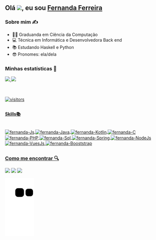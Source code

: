 ## Olá <img src="https://github.com/TheDudeThatCode/TheDudeThatCode/blob/master/Assets/Hi.gif" width="29px">, eu sou [Fernanda Ferreira](https://www.linkedin.com/in/fernandacodes/)
### Sobre mim ✍
- 👨‍🎓 Graduanda em Ciência da Computação 
- 💻 Técnica em Informática e Desenvolvedora Back end
- 📚 Estudando Haskell e Python
- 😎 Pronomes: ela/dela

##
### Minhas estatísticas 👾
<div align="">
  <a href="https://github.com/fernandacodes">
  <img height="180em" src="https://github-readme-stats.vercel.app/api?username=fernandacodes&show_icons=true&theme=tokyonight&hide=,contribs">
  <img height="180em" src="https://github-readme-stats.vercel.app/api/top-langs/?username=fernandacodes&layout=compact&langs_count=7&theme=tokyonight">
</div>

  <br><br>
  ![visitors](https://visitor-badge.laobi.icu/badge?page_id=fernandacodes)
  
##
  
#### Skills📚
  <div style="display: inline_block"><br>
    <img align="center" alt="fernanda-Js" src="https://img.shields.io/badge/JavaScript-323330?style=for-the-badge&logo=javascript&logoColor=F7DF1E">
    <img align="center" alt="fernanda-Java" src="https://img.shields.io/badge/Java-ED8B00?style=for-the-badge&logo=java&logoColor=white">
    <img align="center" alt="fernanda-Kotlin" src="https://img.shields.io/badge/Kotlin-0095D5?&style=for-the-badge&logo=kotlin&logoColor=white">
    <img align="center" alt="fernanda-C" src="https://img.shields.io/badge/C-00599C?style=for-the-badge&logo=c&logoColor=white">
    <img align="center" alt="fernanda-PHP" src="https://img.shields.io/badge/PHP-777BB4?style=for-the-badge&logo=php&logoColor=white">
    <img align="center" alt="fernanda-Sql" src="https://img.shields.io/badge/MySQL-00000F?style=for-the-badge&logo=mysql&logoColor=white">
    <img align="center" alt="fernanda-Spring" src="https://img.shields.io/badge/Spring-6DB33F?style=for-the-badge&logo=spring&logoColor=white">
    <img align="center" alt="fernanda-NodeJs" src="https://img.shields.io/badge/Node.js-43853D?style=for-the-badge&logo=node.js&logoColor=white">  
    <img align="center" alt="fernanda-VuesJs" src="https://img.shields.io/badge/Vue.js-35495E?style=for-the-badge&logo=vue.js&logoColor=4FC08D">
    <img align="center" alt="fernanda-Booststrap" src="https://img.shields.io/badge/Bootstrap-563D7C?style=for-the-badge&logo=bootstrap&logoColor=white">
  </div>

 ##
  
  ### Como me encontrar 🔍
  <div>
    <a href="https://www.linkedin.com/in/fernandacodes/" target="_blank"><img src="https://img.shields.io/badge/-LinkedIn-%230077B5?style=for-the-badge&logo=linkedin&logoColor=white" target="_blank"></a>
    <a href="mailto:fernandameloferr@gmail.com" target="_blank"><img src="https://img.shields.io/badge/Gmail-D14836?style=for-the-badge&logo=gmail&logoColor=white" target="_blank"></a>
    <a href="https://www.instagram.com/fernandacodes_/" target="_blank"><img src="https://img.shields.io/badge/-Instagram-%23E4405F?style=for-the-badge&logo=instagram&logoColor=white" target="_blank"></a>
  </div> 
  
  ![Snake animation](https://github.com/fernandacodes/fernandacodes/blob/output/github-contribution-grid-snake.svg)
